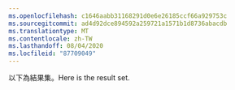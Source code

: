 ```yaml
---
ms.openlocfilehash: c1646aabb31168291d0e6e26185ccf66a929753c
ms.sourcegitcommit: ad4d92dce894592a259721a1571b1d8736abacdb
ms.translationtype: MT
ms.contentlocale: zh-TW
ms.lasthandoff: 08/04/2020
ms.locfileid: "87709049"
---
```

 <span data-ttu-id="182c4-101">以下為結果集。</span><span class="sxs-lookup"><span data-stu-id="182c4-101">Here is the result set.</span></span> 